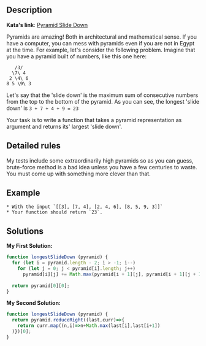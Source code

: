 ## Description

**Kata's link**: [Pyramid Slide Down](https://www.codewars.com/kata/551f23362ff852e2ab000037/javascript)

Pyramids are amazing! Both in architectural and mathematical sense. If you have a computer, you can mess with pyramids even if you are not in Egypt at the time. For example, let's consider the following problem. Imagine that you have a pyramid built of numbers, like this one here:

```
   /3/
  \7\ 4 
 2 \4\ 6 
8 5 \9\ 3
```
Let's say that the 'slide down' is the maximum sum of consecutive numbers from the top to the bottom of the pyramid. As you can see, the longest 'slide down' is ```3 + 7 + 4 + 9 = 23```

Your task is to write a function that takes a pyramid representation as argument and returns its' largest 'slide down'.


## Detailed rules

My tests include some extraordinarily high pyramids so as you can guess, brute-force method is a bad idea unless you have a few centuries to waste. You must come up with something more clever than that.


## Example

```
* With the input `[[3], [7, 4], [2, 4, 6], [8, 5, 9, 3]]`
* Your function should return `23`.
```

## Solutions

**My First Solution:**


```js
function longestSlideDown (pyramid) {
  for (let i = pyramid.length - 2; i > -1; i--)
    for (let j = 0; j < pyramid[i].length; j++) 
      pyramid[i][j] += Math.max(pyramid[i + 1][j], pyramid[i + 1][j + 1]);
    
  return pyramid[0][0];
}
```

**My Second Solution:**

```js
function longestSlideDown (pyramid) {
  return pyramid.reduceRight((last,curr)=>{
    return curr.map((n,i)=>n+Math.max(last[i],last[i+1])
  )})[0];
}
```


